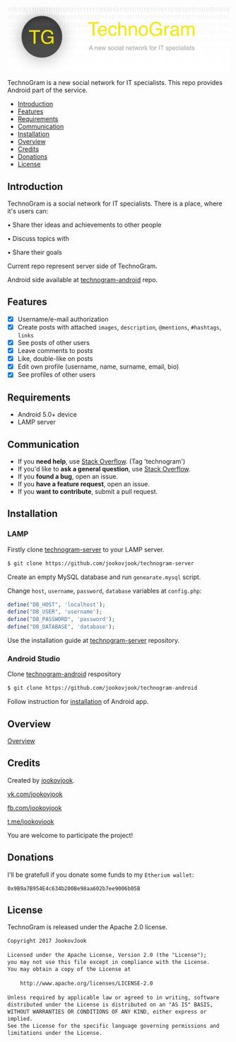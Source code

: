 ![Technogram: A new social network for IT specialists](https://raw.githubusercontent.com/jookovjook/technogram-andoid/master/Art.png)

TechnoGram is a new social network for IT specialists. This repo provides Android part of the service.

- [Introduction](#introduction)
- [Features](#features)
- [Requirements](#requirements)
- [Communication](#communication)
- [Installation](#installation)
- [Overview](https://github.com/jookovjook/technogram-andoid#overview)
- [Credits](#credits)
- [Donations](#donations)
- [License](#license)

## Introduction

TechnoGram is a social network for IT specialists. There is a place, where it's users can:

• Share ther ideas and achievements to other people

• Discuss topics with

• Share their goals

Current repo represent server side of TechnoGram.

Android side available at [technogram-android](https://github.com/jookovjook/technogram-android) repo.

## Features

- [x] Username/e-mail authorization
- [x] Create posts with attached `images`, `description`, `@mentions`, `#hashtags`, `links`
- [x] See posts of other users
- [x] Leave comments to posts
- [x] Like, double-like on posts
- [x] Edit own profile (username, name, surname, email, bio)
- [x] See profiles of other users

## Requirements

- Android 5.0+ device
- LAMP server

## Communication

- If you **need help**, use [Stack Overflow](http://stackoverflow.com/questions/tagged/technogram). (Tag 'technogram')
- If you'd like to **ask a general question**, use [Stack Overflow](http://stackoverflow.com/questions/tagged/technogram).
- If you **found a bug**, open an issue.
- If you **have a feature request**, open an issue.
- If you **want to contribute**, submit a pull request.

## Installation

### LAMP

Firstly clone [technogram-server](https://github.com/jookovjook/technogram-server) to your LAMP server.

```bash
$ git clone https://github.com/jookovjook/technogram-server
```

Create an empty MySQL database and run `genearate.mysql` script.

Change `host`, `username`, `password`, `database` variables at `config.php`:

```PHP
define("DB_HOST", 'localhost');
define("DB_USER", 'username');
define("DB_PASSWORD", 'password');
define("DB_DATABASE", 'database');
```

Use the installation guide at [technogram-server](https://github.com/jookovjook/technogram-server) repository.

### Android Studio

Clone [technogram-android](https://github.com/jookovjook/technogram-android) respository 

```bash
$ git clone https://github.com/jookovjook/technogram-android
```

Follow instruction for [installation](https://github.com/jookovjook/technogram-andoid#android-studio) of Android app.

## Overview

[Overview](https://github.com/jookovjook/technogram-andoid#overview)

## Credits

Created by [jookovjook](https://github.com/jookovjook).

[vk.com/jookovjook](https://vk.com/jookovjook)

[fb.com/jookovjook](https://fb.com/jookovjook)

[t.me/jookovjook](https://t.me/jookovjook)
    
You are welcome to participate the project!

## Donations

I'll be gratefull if you donate some funds to my `Etherium wallet`:

```
0x9B9a7B954E4c634b200Be98aa602b7ee9006b05B
```

## License

TechnoGram is released under the Apache 2.0 license.

    Copyright 2017 JookovJook
    
    Licensed under the Apache License, Version 2.0 (the "License");
    you may not use this file except in compliance with the License.
    You may obtain a copy of the License at
    
        http://www.apache.org/licenses/LICENSE-2.0
    
    Unless required by applicable law or agreed to in writing, software
    distributed under the License is distributed on an "AS IS" BASIS,
    WITHOUT WARRANTIES OR CONDITIONS OF ANY KIND, either express or implied.
    See the License for the specific language governing permissions and
    limitations under the License.
